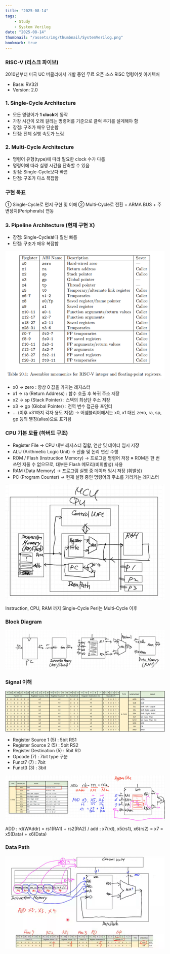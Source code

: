 ```yaml
---
title: "2025-08-14"
tags:
    - Study
    - System Verilog
date: "2025-08-14"
thumbnail: "/assets/img/thumbnail/SystemVerilog.png"
bookmark: true
---
```


### RISC-V (리스크 파이브)
2010년부터 미국 UC 버클리에서 개발 중인 무료 오픈 소스 RISC 명령어셋 아키텍처
- Base: RV32I
- Version: 2.0

### 1. Single-Cycle Architecture
- 모든 명령어가 **1 clock**에 동작
- 가장 시간이 오래 걸리는 명령어를 기준으로 클럭 주기를 설계해야 함
- 장점: 구조가 매우 단순함
- 단점: 전체 실행 속도가 느림

### 2. Multi-Cycle Architecture
- 명령어 유형(type)에 따라 필요한 clock 수가 다름
- 명령어에 따라 실행 시간을 단축할 수 있음
- 장점: Single-Cycle보다 빠름
- 단점: 구조가 다소 복잡함

### 구현 목표
① Single-Cycle로 먼저 구현 및 이해
② Multi-Cycle로 전환 + ARMA BUS + 주변장치(Peripherals) 연동

### 3. Pipeline Architecture (현재 구현 X)
- 장점: Single-Cycle보다 훨씬 빠름
- 단점: 구조가 매우 복잡함

![alt text](../../assets/img/final/250814/1.png)

- x0 → zero : 항상 0 값을 가지는 레지스터
- x1 → ra (Return Address) : 함수 호출 후 복귀 주소 저장
- x2 → sp (Stack Pointer) : 스택의 최상단 주소 저장
- x3 → gp (Global Pointer) : 전역 변수 접근용 포인터
- ... (이후 x31까지 각자 용도 지정)
→ 어셈블리어에서는 x0, x1 대신 zero, ra, sp, gp 등의 별칭(alias)으로 표기됨


### CPU 기본 모듈 (하버드 구조)
- Register File
→ CPU 내부 레지스터 집합, 연산 및 데이터 임시 저장
- ALU (Arithmetic Logic Unit)
→ 산술 및 논리 연산 수행
- ROM / Flash (Instruction Memory)
→ 프로그램 명령어 저장
※ ROM은 한 번 쓰면 지울 수 없으므로, 대부분 Flash 메모리(비휘발성) 사용
- RAM (Data Memory)
→ 프로그램 실행 중 데이터 임시 저장 (휘발성)
- PC (Program Counter)
→ 현재 실행 중인 명령어의 주소를 가리키는 레지스터

![alt text](../../assets/img/final/250814/2_x.png)

Instruction, CPU, RAM 까지 Single-Cycle
Peri는 Multi-Cycle 이후

### Block Diagram
![alt text](../../assets/img/final/250814/3_x.png)

### Signal 이해
![alt text](../../assets/img/final/250814/4_x.png)

- Register Source 1 (5) : 5bit RS1
- Register Source 2 (5) : 5bit RS2
- Register Destination (5) : 5bit RD
- Opcode (7) : 7bit type 구분
- Funct7 (7) : 7bit
- Funct3 (3) : 3bit 

![alt text](../../assets/img/final/250814/5_x.png)

ADD : rd(WAddr) = rs1(RA1) + rs2(RA2) / add : x7(rd), x5(rs1), x6(rs2) = x7 = x5(Data) + x6(Data)

### Data Path
![alt text](../../assets/img/final/250814/6_x.png)









